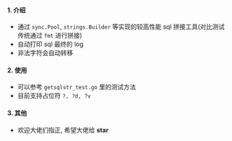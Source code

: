 #### 1. 介绍
- 通过 `sync.Pool`, `strings.Builder` 等实现的较高性能 sql 拼接工具(对比测试传统通过 `fmt` 进行拼接)
- 自动打印 sql 最终的 log
- 非法字符会自动转移


#### 2. 使用
- 可以参考 `getsqlstr_test.go` 里的测试方法
- 目前支持占位符 `?, ?d, ?v`


#### 3. 其他
- 欢迎大佬们指正, 希望大佬给 **star**